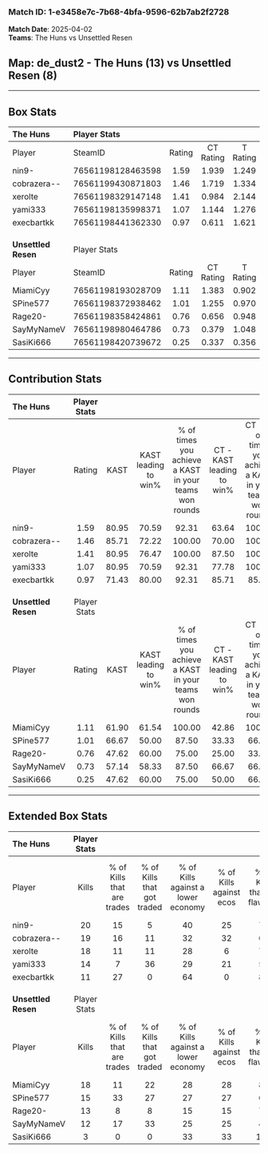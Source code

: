 ### Match ID: 1-e3458e7c-7b68-4bfa-9596-62b7ab2f2728  
**Match Date**: 2025-04-02  
**Teams**: The Huns vs Unsettled Resen  

## **Map**: de_dust2 - The Huns (13) vs Unsettled Resen (8)  
---  

## Box Stats  

| **The Huns**        | Player Stats      |        |           |          |       |       |       |         |        |      |     |
| :- | :- | :-: | :-: | :-: | :-: | :-: | :-: | :-: | :-: | :-: | :-: |
| Player              | SteamID           | Rating | CT Rating | T Rating | KAST  |  ADR  | Kills | Assists | Deaths | K/D  | HS% |
| nin9-               | 76561198128463598 |  1.59  |   1.939   |  1.249   | 80.95 | 107.3 |  20   |    5    |   10   | 2.00 | 40  |
| cobrazera--         | 76561199430871803 |  1.46  |   1.719   |  1.334   | 85.71 | 76.9  |  19   |    5    |   11   | 1.73 | 68  |
| xerolte             | 76561198329147148 |  1.41  |   0.984   |  2.144   | 80.95 | 96.4  |  18   |    7    |   13   | 1.38 | 72  |
| yami333             | 76561198135998371 |  1.07  |   1.144   |  1.276   | 80.95 | 71.1  |  14   |    4    |   16   | 0.88 | 57  |
| execbartkk          | 76561198441362330 |  0.97  |   0.611   |  1.621   | 71.43 | 64.8  |  11   |    6    |   12   | 0.92 | 54  |
|                     |                   |        |           |          |       |       |       |         |        |      |     |
|                     |                   |        |           |          |       |       |       |         |        |      |     |
|                     |                   |        |           |          |       |       |       |         |        |      |     |
| **Unsettled Resen** | Player Stats      |        |           |          |       |       |       |         |        |      |     |
| Player              | SteamID           | Rating | CT Rating | T Rating | KAST  |  ADR  | Kills | Assists | Deaths | K/D  | HS% |
| MiamiCyy            | 76561198193028709 |  1.11  |   1.383   |  0.902   | 61.90 | 79.5  |  18   |    1    |   16   | 1.13 | 72  |
| SPine577            | 76561198372938462 |  1.01  |   1.255   |  0.970   | 66.67 | 82.5  |  15   |    3    |   17   | 0.88 | 60  |
| Rage20-             | 76561198358424861 |  0.76  |   0.656   |  0.948   | 47.62 | 66.9  |  13   |    2    |   16   | 0.81 | 46  |
| SayMyNameV          | 76561198980464786 |  0.73  |   0.379   |  1.048   | 57.14 | 60.4  |  12   |    0    |   17   | 0.71 | 83  |
| SasiKi666           | 76561198420739672 |  0.25  |   0.337   |  0.356   | 47.62 | 40.9  |   3   |    3    |   17   | 0.18 | 66  |
---  

## Contribution Stats  

| **The Huns**        | Player Stats |       |                      |                                                        |                           |                                                             |                          |                                                            |
| :- | :-: | :-: | :-: | :-: | :-: | :-: | :-: | :-: |
| Player              |    Rating    | KAST  | KAST leading to win% | % of times you achieve a KAST in your teams won rounds | CT - KAST leading to win% | CT - % of times you achieve a KAST in your teams won rounds | T - KAST leading to win% | T - % of times you achieve a KAST in your teams won rounds |
| nin9-               |     1.59     | 80.95 |        70.59         |                         92.31                          |           63.64           |                           100.00                            |          83.33           |                           83.33                            |
| cobrazera--         |     1.46     | 85.71 |        72.22         |                         100.00                         |           70.00           |                           100.00                            |          75.00           |                           100.00                           |
| xerolte             |     1.41     | 80.95 |        76.47         |                         100.00                         |           87.50           |                           100.00                            |          66.67           |                           100.00                           |
| yami333             |     1.07     | 80.95 |        70.59         |                         92.31                          |           77.78           |                           100.00                            |          62.50           |                           83.33                            |
| execbartkk          |     0.97     | 71.43 |        80.00         |                         92.31                          |           85.71           |                            85.71                            |          75.00           |                           100.00                           |
|                     |              |       |                      |                                                        |                           |                                                             |                          |                                                            |
|                     |              |       |                      |                                                        |                           |                                                             |                          |                                                            |
|                     |              |       |                      |                                                        |                           |                                                             |                          |                                                            |
| **Unsettled Resen** | Player Stats |       |                      |                                                        |                           |                                                             |                          |                                                            |
| Player              |    Rating    | KAST  | KAST leading to win% | % of times you achieve a KAST in your teams won rounds | CT - KAST leading to win% | CT - % of times you achieve a KAST in your teams won rounds | T - KAST leading to win% | T - % of times you achieve a KAST in your teams won rounds |
| MiamiCyy            |     1.11     | 61.90 |        61.54         |                         100.00                         |           42.86           |                           100.00                            |          83.33           |                           100.00                           |
| SPine577            |     1.01     | 66.67 |        50.00         |                         87.50                          |           33.33           |                            66.67                            |          62.50           |                           100.00                           |
| Rage20-             |     0.76     | 47.62 |        60.00         |                         75.00                          |           25.00           |                            33.33                            |          83.33           |                           100.00                           |
| SayMyNameV          |     0.73     | 57.14 |        58.33         |                         87.50                          |           66.67           |                            66.67                            |          55.56           |                           100.00                           |
| SasiKi666           |     0.25     | 47.62 |        60.00         |                         75.00                          |           50.00           |                            66.67                            |          66.67           |                           80.00                            |
---  

## Extended Box Stats  

| **The Huns**        | Player Stats |                            |                            |                                    |                         |                              |                                 |        |                             |                                     |                          |                               |                            |
| :- | :-: | :-: | :-: | :-: | :-: | :-: | :-: | :-: | :-: | :-: | :-: | :-: | :-: |
| Player              |    Kills     | % of Kills that are trades | % of Kills that got traded | % of Kills against a lower economy | % of Kills against ecos | % of Kills that are flawless | % of Kills that are close duels | Deaths | % of Deaths that get traded | % of Deaths against a lower economy | % of Deaths against ecos | % of Deaths that are flawless | % of Deaths that are close |
| nin9-               |      20      |             15             |             5              |                 40                 |           25            |              75              |               10                |   10   |             20              |                 20                  |            0             |              60               |             0              |
| cobrazera--         |      19      |             16             |             11             |                 32                 |           32            |              68              |                5                |   11   |              0              |                 18                  |            0             |              82               |             18             |
| xerolte             |      18      |             11             |             11             |                 28                 |            6            |              72              |                6                |   13   |             23              |                 23                  |            8             |              77               |             0              |
| yami333             |      14      |             7              |             36             |                 29                 |           21            |              50              |               21                |   16   |             31              |                 31                  |            13            |              69               |             19             |
| execbartkk          |      11      |             27             |             0              |                 64                 |            0            |              82              |                0                |   12   |             25              |                 17                  |            8             |              58               |             8              |
|                     |              |                            |                            |                                    |                         |                              |                                 |        |                             |                                     |                          |                               |                            |
|                     |              |                            |                            |                                    |                         |                              |                                 |        |                             |                                     |                          |                               |                            |
|                     |              |                            |                            |                                    |                         |                              |                                 |        |                             |                                     |                          |                               |                            |
| **Unsettled Resen** | Player Stats |                            |                            |                                    |                         |                              |                                 |        |                             |                                     |                          |                               |                            |
| Player              |    Kills     | % of Kills that are trades | % of Kills that got traded | % of Kills against a lower economy | % of Kills against ecos | % of Kills that are flawless | % of Kills that are close duels | Deaths | % of Deaths that get traded | % of Deaths against a lower economy | % of Deaths against ecos | % of Deaths that are flawless | % of Deaths that are close |
| MiamiCyy            |      18      |             11             |             22             |                 28                 |           28            |              89              |                0                |   16   |              0              |                 13                  |            13            |              88               |             0              |
| SPine577            |      15      |             33             |             27             |                 27                 |           27            |              60              |                7                |   17   |             18              |                 12                  |            12            |              59               |             18             |
| Rage20-             |      13      |             8              |             8              |                 15                 |           15            |              77              |               15                |   16   |             13              |                 13                  |            13            |              75               |             6              |
| SayMyNameV          |      12      |             17             |             33             |                 25                 |           25            |              42              |               17                |   17   |              6              |                  6                  |            6             |              76               |             0              |
| SasiKi666           |      3       |             0              |             0              |                 33                 |           33            |             100              |                0                |   17   |             24              |                  6                  |            6             |              47               |             12             |
